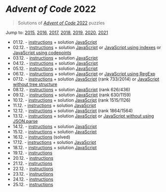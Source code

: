 # *Advent of Code* 2022
> Solutions of [*Advent of Code* 2022](http://adventofcode.com/2022/) puzzles

Jump to: [2015](../2015), [2016](../2016), [2017](../2017), [2018](../2018), [2019](../2019), [2020](../2020), [2021](../2021)

* 01.12. - [instructions](http://adventofcode.com/2022/day/1) + solution [JavaScript](./01.js)
* 02.12. - [instructions](http://adventofcode.com/2022/day/2) + solution [JavaScript](./02.js) or [JavaScript using indexes](./02i.js) or [JavaScript using codepoints](./02c.js)
* 03.12. - [instructions](http://adventofcode.com/2022/day/3) + solution [JavaScript](./03.js)
* 04.12. - [instructions](http://adventofcode.com/2022/day/4) + solution [JavaScript](./04.js)
* 05.12. - [instructions](http://adventofcode.com/2022/day/5) + solution [JavaScript](./05.js)
* 06.12. - [instructions](http://adventofcode.com/2022/day/6) + solution [JavaScript](./06.js) or [JavaScript using RegExp](./06r.js)
* 07.12. - [instructions](http://adventofcode.com/2022/day/7) + solution [JavaScript](./07.js) (rank 733/2014) or [JavaScript without tree structure](./07f.js)
* 08.12. - [instructions](http://adventofcode.com/2022/day/8) + solution [JavaScript](./08.js) (rank 626/436)
* 09.12. - [instructions](http://adventofcode.com/2022/day/9) + solution [JavaScript](./09.js) (rank 630/1159)
* 10.12. - [instructions](http://adventofcode.com/2022/day/10) + solution [JavaScript](./10.js) (rank 1515/1126)
* 11.12. - [instructions](http://adventofcode.com/2022/day/11) + solution [JavaScript](./11.js)
* 12.12. - [instructions](http://adventofcode.com/2022/day/12) + solution [JavaScript](./12.js) (rank 1864/1564)
* 13.12. - [instructions](http://adventofcode.com/2022/day/13) + solution [JavaScript](./13.js) or [JavaScript without using JSON.parse](./13s.js)
* 14.12. - [instructions](http://adventofcode.com/2022/day/14) + solution [JavaScript](./14.js)
* 15.12. - [instructions](http://adventofcode.com/2022/day/15) + solution [JavaScript](./15.js)
* 16.12. - [instructions](http://adventofcode.com/2022/day/16) (solved)
* 17.12. - [instructions](http://adventofcode.com/2022/day/17) + solution [JavaScript](./17.js)
* 18.12. - [instructions](http://adventofcode.com/2022/day/18) + solution [JavaScript](./18.js)
* 19.12. - [instructions](http://adventofcode.com/2022/day/19)
* 20.12. - [instructions](http://adventofcode.com/2022/day/20)
* 21.12. - [instructions](http://adventofcode.com/2022/day/21)
* 22.12. - [instructions](http://adventofcode.com/2022/day/22)
* 23.12. - [instructions](http://adventofcode.com/2022/day/23)
* 24.12. - [instructions](http://adventofcode.com/2022/day/24)
* 25.12. - [instructions](http://adventofcode.com/2022/day/25)
